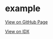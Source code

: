 # example

[View on GitHub Page](https://longtn-imt.github.io/example/)

[View on IDX](https://idx.google.com/example-6308638)